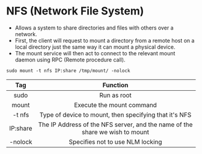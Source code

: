 # NFS (Network File System)

* Allows a system to share directories and files with others over a network.
* First, the client will request to mount a directory from a remote host on a local directory just the same way it can mount a physical device.
* The mount service will then act to connect to the relevant mount daemon using RPC (Remote procedure call).

`sudo mount -t nfs IP:share /tmp/mount/ -nolock`

|    Tag   |                                   Function                                   |
| :------: | :--------------------------------------------------------------------------: |
|   sudo   |                                  Run as root                                 |
|   mount  |                           Execute the mount command                          |
|  -t nfs  |            Type of device to mount, then specifying that it's NFS            |
| IP:share | The IP Address of the NFS server, and the name of the share we wish to mount |
|  -nolock |                       Specifies not to use NLM locking                       |
